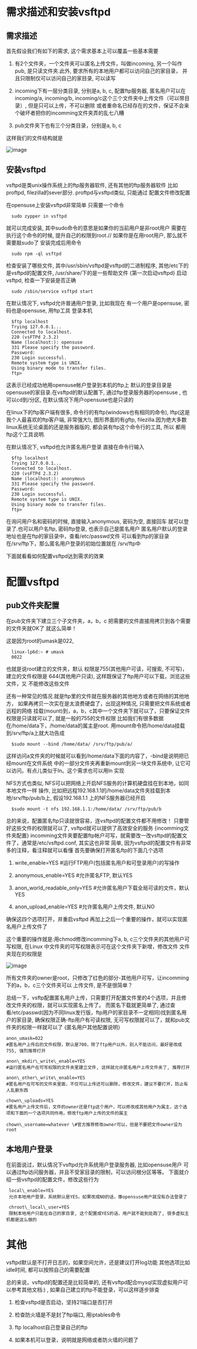 # 需求描述和安装vsftpd

## 需求描述

首先假设我们有如下的需求, 这个需求基本上可以覆盖一些基本需要

1.  有2个文件夹，一个文件夹可以匿名上传文件，叫做incoming, 
    另一个叫作pub, 是只读文件夹.此外, 要求所有的本地用户都可以访问自己的家目录， 并且只限制仅可以访问自己的家目录, 可以读写

2.  incoming下有一层分类目录, 分别是a, b, c, 配置ftp服务器, 匿名用户可以在incoming/a, 
    incoming/b, incoming/c这个三个文件夹中上传文件（可以带目录）, 但是只可以上传，不可以删除
    或者重命名已经存在的文件，保证不会来个破坏者把你的incomming文件夹弄的乱七八糟

3.  pub文件夹下也有三个分类目录，分别是a, b, c


这样我们的文件结构就是

 ![image](structure.png)

## 安装vsftpd

vsftpd是类unix操作系统上的ftp服务器软件, 还有其他的ftp服务器软件
比如proftpd, filezilla的sever部分. proftpd与vsftpd类似, 只能通过 配置文件修改配置

在opensuse上安装vsftpd非常简单 只需要一个命令

      sudo zypper in vsftpd

就可以完成安装, 其中sudo命令的意思是如果你的当前用户是非root用户 需要在执行这个命令的时候, 提升自己的权限到root.//
如果你是在用root用户, 那么就不需要敲sudo了 安装完成后用命令

      sudo rpm -ql vsftpd

检查安装了哪些文件, 其中/usr/sbin/vsftpd是vsftpd的二进制程序, 其他/etc下的
是vsftpd的配置文件, /usr/share/下的是一些帮助文件 {第一次启动vsftpd}
启动vsftpd, 检查一下安装是否正确

      sudo /sbin/service vsftpd start

在默认情况下, vsftpd允许普通用户登录, 比如我现在 有一个用户是opensuse, 密码也是opensuse, 用ftp工具
登录本机

      $ftp localhost
      Trying 127.0.0.1...
      Connected to localhost.
      220 (vsFTPd 2.3.2)
      Name (localhost:): opensuse
      331 Please specify the password.
      Password:
      230 Login successful.
      Remote system type is UNIX.
      Using binary mode to transfer files.
      ftp> 

这表示已经成功地用opensuse帐户登录到本机的ftp上
默认的登录目录是opensuse的家目录.在vsftpd的默认配置下, 通过ftp登录服务器的opensuse
, 也可以cd到/分区, 在默认情况下用户opensuse也是只读的

在linux下的ftp客户端有很多, 命令行的有ftp(windows也有相同的命令), lftp(这是我个人最喜欢的ftp客户端, 非常强大!), 
图形界面的有gftp, filezilla.因为绝大多数linux系统无论桌面的还是服务器版的, 都会装有ftp这个命令行的工具, 所以
都用ftp这个工具说明.

在默认情况下, vsftpd也允许匿名用户登录 直接在命令行输入

      $ftp localhost
      Trying 127.0.0.1...
      Connected to localhost.
      220 (vsFTPd 2.3.2)
      Name (localhost:): anonymous
      331 Please specify the password.
      Password:
      230 Login successful.
      Remote system type is UNIX.
      Using binary mode to transfer files.
      ftp> 

在询问用户名和密码的时候, 直接输入anonymous, 密码为空, 直接回车
就可以登录了.也可以用户名ftp, 密码ftp登录, 也表示自己是匿名用户
匿名用户默认的登录地址也是在ftp的家目录中，查看/etc/passwd文件
可以看到ftp的家目录在/srv/ftp下，那么匿名用户登录的初始位置就在 /srv/ftp中

下面就看看如何配置vsftpd达到需求的效果

# 配置vsftpd

## pub文件夹配置

在pub文件夹下建立三个子文件夹，a，b，c 把需要的文件直接用拷贝到各个需要的文件夹就OK了 就这么简单！

这是因为root的umask是022, 

      linux-lp6d:~ # umask 
      0022

也就是说root建立的文件夹，默认 权限是755(其他用户可读，可搜索, 不可写)，建立的文件权限是
644(其他用户只读), 这样既保证了ftp用户可以下载，浏览这些文件，又 不能修改这些文件

还有一种常见的情况.就是ftp里的文件就在服务器的其他地方或者在网络的其他地方，
如果再拷贝一次实在是太浪费硬盘了，出现这种情况, 只需要把文件系统或者远程的网络
挂载(mount)到，a，b，c其中一个文件夹下就可以了，只要保证文件权限是只读就可以了, 就是一般的755的文件权限
比如我们有很多数据在/home/data下，/home/data的属主是root.
用mount命令把/home/data挂载到/srv/ftp/a上就大功告成

      $sudo mount --bind /home/data/ /srv/ftp/pub/a/

这样访问a文件夹的时候就可以看到/home/data下面的内容了，-bind是说明把已经mount在文件系统
中的一部分文件夹再重新mount到另一块文件系统中, 让它可以访问。有点儿类似于ln。这个需求也可以用ln 实现

NFS方式也类似, NFS可以把网络上开启NFS服务的计算机硬盘挂在到本地，如同本地文件一样
操作, 比如把远程192.168.1.1的/home/data文件夹挂载到本地/srv/ftp/pub/b上, 假设192.168.1.1
上的NFS服务器已经开启

      $sudo mount -t nfs 192.168.1.1:/home/data/ /srv/ftp/pub/b

总的来说，配置匿名ftp只读就很容易，连vsftpd的配置文件都不用修改！
只要管好这些文件的权限就可以了, vsftpd就可以提供了高效安全的服务 {incomming文件夹配置}
incomming文件夹要配置ftp帐户可写，就需要改一改vsftpd的配置文件了，通常是/etc/vsftpd.conf, 其实这也非常
简单, 因为vsftpd的配置文件有非常多的注释，看注释就可以看懂 首先要确保打开匿名ftp的下面几个选项

1.  write\_enable=YES \#运行FTP用户(包括匿名用户和可登录用户)的写操作

2.  anonymous\_enable=YES \#允许匿名FTP, 默认YES

3.  anon\_world\_readable\_only=YES \#允许匿名用户下载全局可读的文件，默认YES

4.  anon\_upload\_enable=YES \#允许匿名用户上传文件, 默认NO


确保这四个选项打开，并重启vsftpd 再加上之后一个重要的操作，就可以实现匿名用户上传文件了

这个重要的操作就是:用chmod修改incomming下a, b, c三个文件夹的其他用户可写权限, 在Linux
中文件夹的可写权限表示可在这个文件夹下新增，修改文件 文件夹现在的权限是

  ![image](perm.png)

所有文件夹的owner是root，只修改了红色的部分-其他用户可写，让incomming下的a，b，c三个文件夹可以
上传文件, 是不是很简单？

总结一下，vsftp配置匿名用户上传，只需要打开配置文件里的4个选项，并且修改文件夹的权限，就可以实现匿名上传了。
而匿名下载就更简单了, 通过查看/etc/passwd(因为不同linux发行版，ftp用户的家目录不一定相同)找到匿名用户的家目录, 
确保权限正确-ftp用户有可读权限, 无可写权限就可以了，就和pub文件夹的权限一样就可以了 {匿名用户其他配置说明}

    anon_umask=022
    #匿名用户上传后的文件权限，默认是700，除了ftp用户以外，别人不能访问，最好是改成755, 强烈推荐打开

    anon\_mkdir\_write\_enable=YES
    #运行匿名用户在可写权限的文件夹里建立文件, 这样就允许匿名用户上传文件夹了, 推荐打开

    anon\_other\_write\_enable=YES
    #匿名用户在可写的文件夹里面，不仅可以上传还可以删除，修改文件，建议不要打开，防止有人乱删东西

    chown\_uploads=YES
    #匿名用户上传文件后，文件的owner还是ftp这个用户，可以修改成其他用户为属主，这个选项和下面的一个选项共同作用，修改ftp用户上传的文件的属主

    chown\_username=whatever \#官方推荐修改owner可以，但是不要把文件owner设为root


## 本地用户登录

在前面说过，默认情况下vsftpd允许系统用户登录服务器, 比如opensuse用户
可以通过ftp访问服务器，并且不受家目录的限制，可以访问根分区等等。 下面就介绍一些vsftpd的配置文件，修改这些行为

     local\_enable=YES
     允许本地用户登录，系统默认是YES，如果改成NO的话，像opensuse用户就没有办法登录了

     chroot\_local\_user=YES
     限制本地用户只能在自己的家目录, 这个配置成YES的话，用户就不能到处跑了, 很多虚拟主机都是这么做的


# 其他

vsftpd默认是不打开日志的，如果空间允许，还是建议打开log功能 其他选项比如idle时间, 都可以按照自己的需要配置

总的来说，vsftpd的配置还是比较简单的, 还有vsftpd配合mysql实现虚拟用户可以参考其他文档:)
, 如果自己建立的ftp不能登录，可以这样逐步排查

1. 检查vsftpd是否启动，坚持21端口是否打开

2. 检查防火墙是不是封了ftp端口, 用iptables命令

3. ftp localhost自己登录自己的ftp

4. 如果本机可以登录，说明就是网络或者防火墙的问题了




